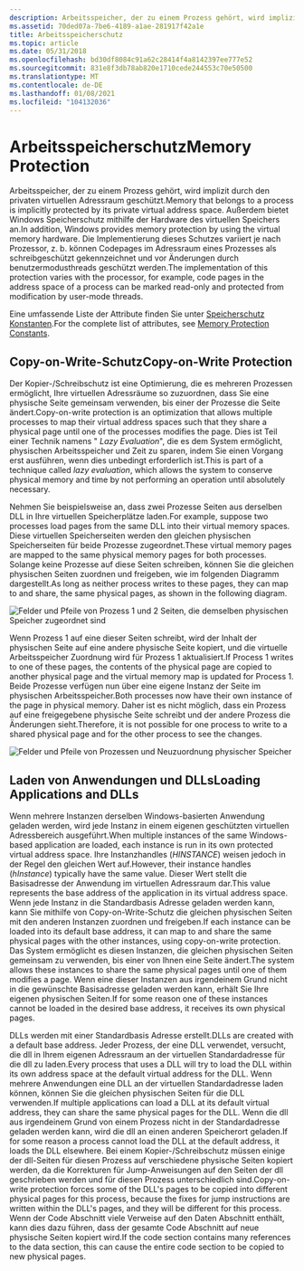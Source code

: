 ```yaml
---
description: Arbeitsspeicher, der zu einem Prozess gehört, wird implizit durch den privaten virtuellen Adressraum geschützt.
ms.assetid: 70ded07a-7be6-4189-a1ae-281917f42a1e
title: Arbeitsspeicherschutz
ms.topic: article
ms.date: 05/31/2018
ms.openlocfilehash: bd30df8084c91a62c28414f4a8142397ee777e52
ms.sourcegitcommit: 831e8f3db78ab820e1710cede244553c70e50500
ms.translationtype: MT
ms.contentlocale: de-DE
ms.lasthandoff: 01/08/2021
ms.locfileid: "104132036"
---
```

# <a name="memory-protection"></a><span data-ttu-id="255cf-103">Arbeitsspeicherschutz</span><span class="sxs-lookup"><span data-stu-id="255cf-103">Memory Protection</span></span>

<span data-ttu-id="255cf-104">Arbeitsspeicher, der zu einem Prozess gehört, wird implizit durch den privaten virtuellen Adressraum geschützt.</span><span class="sxs-lookup"><span data-stu-id="255cf-104">Memory that belongs to a process is implicitly protected by its private virtual address space.</span></span> <span data-ttu-id="255cf-105">Außerdem bietet Windows Speicherschutz mithilfe der Hardware des virtuellen Speichers an.</span><span class="sxs-lookup"><span data-stu-id="255cf-105">In addition, Windows provides memory protection by using the virtual memory hardware.</span></span> <span data-ttu-id="255cf-106">Die Implementierung dieses Schutzes variiert je nach Prozessor, z. b. können Codepages im Adressraum eines Prozesses als schreibgeschützt gekennzeichnet und vor Änderungen durch benutzermodusthreads geschützt werden.</span><span class="sxs-lookup"><span data-stu-id="255cf-106">The implementation of this protection varies with the processor, for example, code pages in the address space of a process can be marked read-only and protected from modification by user-mode threads.</span></span>

<span data-ttu-id="255cf-107">Eine umfassende Liste der Attribute finden Sie unter [Speicherschutz Konstanten](memory-protection-constants.md).</span><span class="sxs-lookup"><span data-stu-id="255cf-107">For the complete list of attributes, see [Memory Protection Constants](memory-protection-constants.md).</span></span>

## <a name="copy-on-write-protection"></a><span data-ttu-id="255cf-108">Copy-on-Write-Schutz</span><span class="sxs-lookup"><span data-stu-id="255cf-108">Copy-on-Write Protection</span></span>

<span data-ttu-id="255cf-109">Der Kopier-/Schreibschutz ist eine Optimierung, die es mehreren Prozessen ermöglicht, Ihre virtuellen Adressräume so zuzuordnen, dass Sie eine physische Seite gemeinsam verwenden, bis einer der Prozesse die Seite ändert.</span><span class="sxs-lookup"><span data-stu-id="255cf-109">Copy-on-write protection is an optimization that allows multiple processes to map their virtual address spaces such that they share a physical page until one of the processes modifies the page.</span></span> <span data-ttu-id="255cf-110">Dies ist Teil einer Technik namens " *Lazy Evaluation*", die es dem System ermöglicht, physischen Arbeitsspeicher und Zeit zu sparen, indem Sie einen Vorgang erst ausführen, wenn dies unbedingt erforderlich ist.</span><span class="sxs-lookup"><span data-stu-id="255cf-110">This is part of a technique called *lazy evaluation*, which allows the system to conserve physical memory and time by not performing an operation until absolutely necessary.</span></span>

<span data-ttu-id="255cf-111">Nehmen Sie beispielsweise an, dass zwei Prozesse Seiten aus derselben DLL in Ihre virtuellen Speicherplätze laden.</span><span class="sxs-lookup"><span data-stu-id="255cf-111">For example, suppose two processes load pages from the same DLL into their virtual memory spaces.</span></span> <span data-ttu-id="255cf-112">Diese virtuellen Speicherseiten werden den gleichen physischen Speicherseiten für beide Prozesse zugeordnet.</span><span class="sxs-lookup"><span data-stu-id="255cf-112">These virtual memory pages are mapped to the same physical memory pages for both processes.</span></span> <span data-ttu-id="255cf-113">Solange keine Prozesse auf diese Seiten schreiben, können Sie die gleichen physischen Seiten zuordnen und freigeben, wie im folgenden Diagramm dargestellt.</span><span class="sxs-lookup"><span data-stu-id="255cf-113">As long as neither process writes to these pages, they can map to and share, the same physical pages, as shown in the following diagram.</span></span>

![Felder und Pfeile von Prozess 1 und 2 Seiten, die demselben physischen Speicher zugeordnet sind](images/mem1.png)

<span data-ttu-id="255cf-115">Wenn Prozess 1 auf eine dieser Seiten schreibt, wird der Inhalt der physischen Seite auf eine andere physische Seite kopiert, und die virtuelle Arbeitsspeicher Zuordnung wird für Prozess 1 aktualisiert.</span><span class="sxs-lookup"><span data-stu-id="255cf-115">If Process 1 writes to one of these pages, the contents of the physical page are copied to another physical page and the virtual memory map is updated for Process 1.</span></span> <span data-ttu-id="255cf-116">Beide Prozesse verfügen nun über eine eigene Instanz der Seite im physischen Arbeitsspeicher.</span><span class="sxs-lookup"><span data-stu-id="255cf-116">Both processes now have their own instance of the page in physical memory.</span></span> <span data-ttu-id="255cf-117">Daher ist es nicht möglich, dass ein Prozess auf eine freigegebene physische Seite schreibt und der andere Prozess die Änderungen sieht.</span><span class="sxs-lookup"><span data-stu-id="255cf-117">Therefore, it is not possible for one process to write to a shared physical page and for the other process to see the changes.</span></span>

![Felder und Pfeile von Prozessen und Neuzuordnung physischer Speicher](images/mem2.png)

## <a name="loading-applications-and-dlls"></a><span data-ttu-id="255cf-119">Laden von Anwendungen und DLLs</span><span class="sxs-lookup"><span data-stu-id="255cf-119">Loading Applications and DLLs</span></span>

<span data-ttu-id="255cf-120">Wenn mehrere Instanzen derselben Windows-basierten Anwendung geladen werden, wird jede Instanz in einem eigenen geschützten virtuellen Adressbereich ausgeführt.</span><span class="sxs-lookup"><span data-stu-id="255cf-120">When multiple instances of the same Windows-based application are loaded, each instance is run in its own protected virtual address space.</span></span> <span data-ttu-id="255cf-121">Ihre Instanzhandles (*HINSTANCE*) weisen jedoch in der Regel den gleichen Wert auf.</span><span class="sxs-lookup"><span data-stu-id="255cf-121">However, their instance handles (*hInstance*) typically have the same value.</span></span> <span data-ttu-id="255cf-122">Dieser Wert stellt die Basisadresse der Anwendung im virtuellen Adressraum dar.</span><span class="sxs-lookup"><span data-stu-id="255cf-122">This value represents the base address of the application in its virtual address space.</span></span> <span data-ttu-id="255cf-123">Wenn jede Instanz in die Standardbasis Adresse geladen werden kann, kann Sie mithilfe von Copy-on-Write-Schutz die gleichen physischen Seiten mit den anderen Instanzen zuordnen und freigeben.</span><span class="sxs-lookup"><span data-stu-id="255cf-123">If each instance can be loaded into its default base address, it can map to and share the same physical pages with the other instances, using copy-on-write protection.</span></span> <span data-ttu-id="255cf-124">Das System ermöglicht es diesen Instanzen, die gleichen physischen Seiten gemeinsam zu verwenden, bis einer von Ihnen eine Seite ändert.</span><span class="sxs-lookup"><span data-stu-id="255cf-124">The system allows these instances to share the same physical pages until one of them modifies a page.</span></span> <span data-ttu-id="255cf-125">Wenn eine dieser Instanzen aus irgendeinem Grund nicht in die gewünschte Basisadresse geladen werden kann, erhält Sie Ihre eigenen physischen Seiten.</span><span class="sxs-lookup"><span data-stu-id="255cf-125">If for some reason one of these instances cannot be loaded in the desired base address, it receives its own physical pages.</span></span>

<span data-ttu-id="255cf-126">DLLs werden mit einer Standardbasis Adresse erstellt.</span><span class="sxs-lookup"><span data-stu-id="255cf-126">DLLs are created with a default base address.</span></span> <span data-ttu-id="255cf-127">Jeder Prozess, der eine DLL verwendet, versucht, die dll in Ihrem eigenen Adressraum an der virtuellen Standardadresse für die dll zu laden.</span><span class="sxs-lookup"><span data-stu-id="255cf-127">Every process that uses a DLL will try to load the DLL within its own address space at the default virtual address for the DLL.</span></span> <span data-ttu-id="255cf-128">Wenn mehrere Anwendungen eine DLL an der virtuellen Standardadresse laden können, können Sie die gleichen physischen Seiten für die DLL verwenden.</span><span class="sxs-lookup"><span data-stu-id="255cf-128">If multiple applications can load a DLL at its default virtual address, they can share the same physical pages for the DLL.</span></span> <span data-ttu-id="255cf-129">Wenn die dll aus irgendeinem Grund von einem Prozess nicht in der Standardadresse geladen werden kann, wird die dll an einen anderen Speicherort geladen.</span><span class="sxs-lookup"><span data-stu-id="255cf-129">If for some reason a process cannot load the DLL at the default address, it loads the DLL elsewhere.</span></span> <span data-ttu-id="255cf-130">Bei einem Kopier-/Schreibschutz müssen einige der dll-Seiten für diesen Prozess auf verschiedene physische Seiten kopiert werden, da die Korrekturen für Jump-Anweisungen auf den Seiten der dll geschrieben werden und für diesen Prozess unterschiedlich sind.</span><span class="sxs-lookup"><span data-stu-id="255cf-130">Copy-on-write protection forces some of the DLL's pages to be copied into different physical pages for this process, because the fixes for jump instructions are written within the DLL's pages, and they will be different for this process.</span></span> <span data-ttu-id="255cf-131">Wenn der Code Abschnitt viele Verweise auf den Daten Abschnitt enthält, kann dies dazu führen, dass der gesamte Code Abschnitt auf neue physische Seiten kopiert wird.</span><span class="sxs-lookup"><span data-stu-id="255cf-131">If the code section contains many references to the data section, this can cause the entire code section to be copied to new physical pages.</span></span>

 

 



